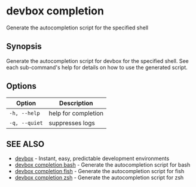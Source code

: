 # devbox completion

Generate the autocompletion script for the specified shell

## Synopsis

Generate the autocompletion script for devbox for the specified shell.
See each sub-command's help for details on how to use the generated script.


## Options

<!-- Markdown Table of Options -->
| Option | Description |
| --- | --- |
| `-h, --help` | help for completion |
| `-q, --quiet` | suppresses logs |

## SEE ALSO

* [devbox](devbox.md)	 - Instant, easy, predictable development environments
* [devbox completion bash](devbox_completion_bash.md)	 - Generate the autocompletion script for bash
* [devbox completion fish](devbox_completion_fish.md)	 - Generate the autocompletion script for fish
* [devbox completion zsh](devbox_completion_zsh.md)	 - Generate the autocompletion script for zsh


